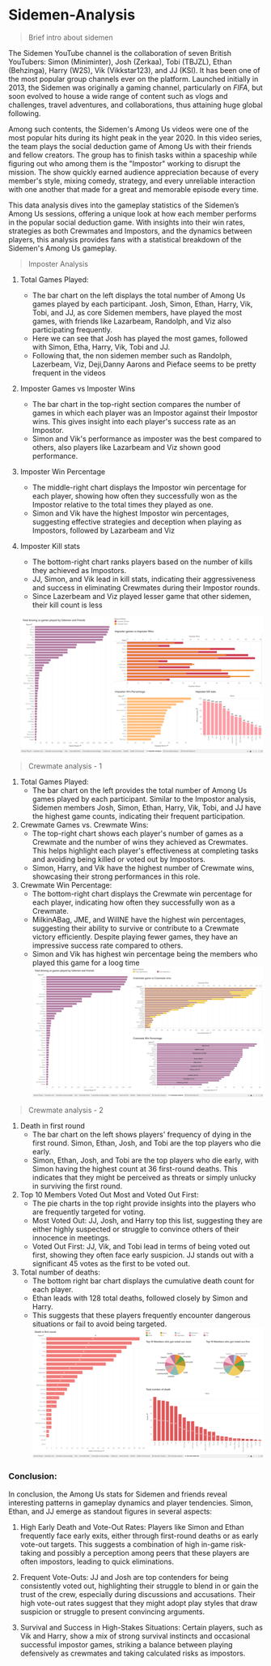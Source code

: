 # Sidemen-Analysis
> Brief intro about sidemen

The Sidemen YouTube channel is the collaboration of seven British YouTubers: Simon (Miniminter), Josh (Zerkaa), Tobi (TBJZL), Ethan (Behzinga), Harry (W2S), Vik (Vikkstar123), and JJ (KSI). It has been one of the most popular group channels ever on the platform. Launched initially in 2013, the Sidemen was originally a gaming channel, particularly on *FIFA*, but soon evolved to house a wide range of content such as vlogs and challenges, travel adventures, and collaborations, thus attaining huge global following.

Among such contents, the Sidemen's Among Us videos were one of the most popular hits during its hight peak in the year 2020. In this video series, the team plays the social deduction game of Among Us with their friends and fellow creators. The group has to finish tasks within a spaceship while figuring out who among them is the "Impostor" working to disrupt the mission. The show quickly earned audience appreciation because of every member's style, mixing comedy, strategy, and every unreliable interaction with one another that made for a great and memorable episode every time.

This data analysis dives into the gameplay statistics of the Sidemen’s Among Us sessions, offering a unique look at how each member performs in the popular social deduction game. With insights into their win rates, strategies as both Crewmates and Impostors, and the dynamics between players, this analysis provides fans with a statistical breakdown of the Sidemen's Among Us gameplay. 


> Imposter Analysis
1. Total Games Played:
    - The bar chart on the left displays the total number of Among Us games played by each participant. Josh, Simon, Ethan, Harry, Vik, Tobi, and JJ, as core Sidemen members, have played the most games, with friends like Lazarbeam, Randolph, and Viz also participating frequently.
    - Here we can see that Josh has played the most games, followed with Simon, Etha, Harry, Vik, Tobi and JJ.
    - Following that, the non sidemen member such as Randolph, Lazerbeam, Viz, Deji,Danny Aarons and Pieface seems to be pretty frequent in the videos
2. Imposter Games vs Imposter Wins
    - The bar chart in the top-right section compares the number of games in which each player was an Impostor against their Impostor wins. This gives insight into each player's success rate as an Impostor.
    - Simon and Vik's performance as imposter was the best compared to others, also players like Lazarbeam and Viz shown good performance.
4. Imposter Win Percentage
    - The middle-right chart displays the Impostor win percentage for each player, showing how often they successfully won as the Impostor relative to the total times they played as one.
    - Simon and Vik have the highest Impostor win percentages, suggesting effective strategies and deception when playing as Impostors, followed by Lazarbeam and Viz
6. Imposter Kill stats
    - The bottom-right chart ranks players based on the number of kills they achieved as Impostors.
    - JJ, Simon, and Vik lead in kill stats, indicating their aggressiveness and success in eliminating Crewmates during their Impostor rounds.
    - Since Lazerbeam and Viz played lesser game that other sidemen, their kill count is less

   ![image](https://github.com/Kriz-Griffin/Sidemen-Analysis/blob/0714c0766b6a5ea1e0f9e32820b3e9308a1c2362/Sidemen%20Amongus%20Analysis/images/imposter%20analysis.png)
 
> Crewmate analysis - 1 
1. Total Games Played:
    - The bar chart on the left provides the total number of Among Us games played by each participant. Similar to the Impostor analysis, Sidemen members Josh, Simon, Ethan, Harry, Vik, Tobi, and JJ have the highest game counts, indicating their frequent participation.
2. Crewmate Games vs. Crewmate Wins:
    - The top-right chart shows each player's number of games as a Crewmate and the number of wins they achieved as Crewmates. This helps highlight each player's effectiveness at completing tasks and avoiding being killed or voted out by Impostors.
    - Simon, Harry, and Vik have the highest number of Crewmate wins, showcasing their strong performances in this role.
3. Crewmate Win Percentage:
    - The bottom-right chart displays the Crewmate win percentage for each player, indicating how often they successfully won as a Crewmate.
    - MilkinABag, JME, and WillNE have the highest win percentages, suggesting their ability to survive or contribute to a Crewmate victory efficiently. Despite playing fewer games, they have an impressive success rate compared to others.
    - Simon and Vik has highest win percentage being the members who played this game for a loog time
  ![image](https://github.com/Kriz-Griffin/Sidemen-Analysis/blob/cf87c26923abb6882bb224d4605f38a85fe0c78f/Sidemen%20Amongus%20Analysis/images/crewmate%20analysis%20-%202.png)
  
> Crewmate analysis - 2
1. Death in first round
    - The bar chart on the left shows players' frequency of dying in the first round. Simon, Ethan, Josh, and Tobi are the top players who die early.
    - Simon, Ethan, Josh, and Tobi are the top players who die early, with Simon having the highest count at 36 first-round deaths. This indicates that they might be perceived as threats or simply unlucky in surviving the first round.
2. Top 10 Members Voted Out Most and Voted Out First:
    - The pie charts in the top right provide insights into the players who are frequently targeted for voting.
    - Most Voted Out: JJ, Josh, and Harry top this list, suggesting they are either highly suspected or struggle to convince others of their innocence in meetings.
    - Voted Out First: JJ, Vik, and Tobi lead in terms of being voted out first, showing they often face early suspicion. JJ stands out with a significant 45 votes as the first to be voted out.
3. Total number of deaths:
    - The bottom right bar chart displays the cumulative death count for each player.
    - Ethan leads with 128 total deaths, followed closely by Simon and Harry.
    - This suggests that these players frequently encounter dangerous situations or fail to avoid being targeted.
  ![image](https://github.com/Kriz-Griffin/Sidemen-Analysis/blob/cf87c26923abb6882bb224d4605f38a85fe0c78f/Sidemen%20Amongus%20Analysis/images/crewmate%20analysis%20-%201.png)


### Conclusion:

   In conclusion, the Among Us stats for Sidemen and friends reveal interesting patterns in gameplay dynamics and player tendencies. Simon, Ethan, and JJ emerge as standout figures in several aspects:

1. High Early Death and Vote-Out Rates: Players like Simon and Ethan frequently face early exits, either through first-round deaths or as early vote-out targets. This suggests a combination of high in-game risk-taking and possibly a perception among peers that these players are often impostors, leading to quick eliminations.

2. Frequent Vote-Outs: JJ and Josh are top contenders for being consistently voted out, highlighting their struggle to blend in or gain the trust of the crew, especially during discussions and accusations. Their high vote-out rates suggest that they might adopt play styles that draw suspicion or struggle to present convincing arguments.

3. Survival and Success in High-Stakes Situations: Certain players, such as Vik and Harry, show a mix of strong survival instincts and occasional successful impostor games, striking a balance between playing defensively as crewmates and taking calculated risks as impostors.

